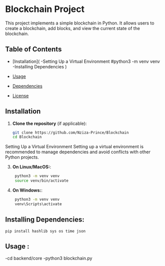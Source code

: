 # Blockchain Project

This project implements a simple blockchain in Python. It allows users to create a blockchain, add blocks, and view the current state of the blockchain.

## Table of Contents
- [Installation](
  -Setting Up a Virtual Environment
    #python3 -m venv venv
  -Installing Dependencies
)

- [Usage](#usage)
- [Dependencies](#dependencies)
- [License](#license)

## Installation

1. **Clone the repository** (if applicable):
   ```bash
   git clone https://github.com/Nziza-Prince/Blockchain
   cd Blockchain
   ```
Setting Up a Virtual Environment
Setting up a virtual environment is recommended to manage dependencies and avoid conflicts with other Python projects.

3. **On Linux/MacOS:**:
   ```bash
    python3 -m venv venv
    source venv/bin/activate

   ```

4. **On Windows:**:
   ```bash
    python3 -m venv venv
    venv\Scripts\activate
   ```

## Installing Dependencies:
    pip install hashlib sys os time json

## Usage :
   -cd backend/core
   -python3 blockchain.py
   
